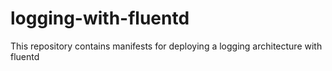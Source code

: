 # logging-with-fluentd

This repository contains manifests for deploying a logging architecture with fluentd
